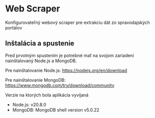 # Web Scraper

Konfigurovateľný webový scraper pre extrakciu dát zo spravodajských portálov

## Inštalácia a spustenie

Pred prvotným spustením je potrebné mať na svojom zariadení nainštalovaný Node.js a MongoDB.

Pre nainštalovanie Node.js: https://nodejs.org/en/download

Pre nainštalovanie MongoDB: https://www.mongodb.com/try/download/community

Verzie na ktorých bola aplikácia vyvíjaná 
- Node.js: v20.8.0
- MongoDB: MongoDB shell version v5.0.22 